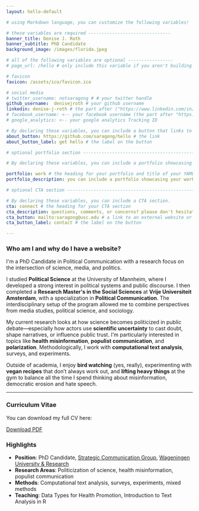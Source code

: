 ```yaml
---
layout: hello-default

# using Markdown language, you can customize the following variables!

# these variables are required -------------------------------
banner_title: Denise J. Roth
banner_subtitle: PhD Candidate 
background_image: /images/florida.jpeg

# all of the following variables are optional -----------------
# page_url: /hello # only include this variable if you aren't building the page to your primary domain 

# favicon
favicon: /assets/ico/favicon.ico

# social media
# twitter_username: notsaragong # # your twitter handle
github_username:  denisejroth # your github username
linkedin: denise-j-roth # the part after ("https://www.linkedin.com/in/...")
# facebook_username: <-- your facebook username (the part after "https://www.facebook.com/...")
# google_analytics: <-- your google analytics Tracking ID

# By declaring these variables, you can include a button that links to an external website or to media.
about_button: https://github.com/saragong/hello # the link
about_button_label: get hello # the label on the button

# optional portfolio section ------------------------------------------

# By declaring these variables, you can include a portfolio showcasing your work and organize your portfolio's items into a custom layout, all without adding any CSS. In addition, you must 1) create an HTML file in the_includes folder for each project with the text you'd like to display, and 2) create a YAML file in the _data folder describing the order in which each project should be shown and categorized. See `/includes/example.html` and `/_data/work.yml` for examples.

portfolio: work # the heading for your portfolio and title of your YAML file
portfolio_description: you can include a portfolio showcasing your work and organize your portfolio's items into a custom layout, all without adding any CSS. # a description to be desplayed below the heading and above the content

# optional CTA section --------------------------------------------------

# By declaring these variables, you can include a CTA section.
cta: connect # the heading for your CTA section
cta_description: questions, comments, or concerns? please don't hesitate to reach out. # a description to be desplayed below the heading and above the content
cta_button: mailto:saragong@usc.edu # a link to an external website or to media
cta_button_label: contact # the label on the button

---			
```

[//]: # (write a bit about yourself here)
### Who am I and why do I have a website?  
I'm a PhD Candidate in Political Communication with a research focus on the intersection of science, media, and politics.

I studied **Political Science** at the University of Mannheim, where I developed a strong interest in political systems and public discourse. I then completed a **Research Master's in the Social Sciences** at **Vrije Universiteit Amsterdam**, with a specialization in **Political Communication**. The interdisciplinary setup of the program allowed me to combine perspectives from media studies, political science, and sociology.

My current research looks at how science becomes politicized in public debate—especially how actors use **scientific uncertainty** to cast doubt, shape narratives, or influence public trust. I'm particularly interested in topics like **health misinformation**, **populist communication**, and **polarization**. Methodologically, I work with **computational text analysis**, surveys, and experiments.

Outside of academia, I enjoy **bird watching** (yes, really), experimenting with **vegan recipes** that don’t always work out, and **lifting heavy things** at the gym to balance all the time I spend thinking about misinformation, democratic erosion and hate speech.

---

### Curriculum Vitae 

You can download my full CV here:

[Download PDF](CV_DJRoth.pdf)


### Highlights

- **Position**: PhD Candidate, [Strategic Communication Group](https://www.wur.nl/en/Research-Results/Chair-groups/Social-Sciences/Strategic-Communication-Group.htm), [Wageningen University & Research](https://www.wur.nl/en.htm)
- **Research Areas**: Politicization of science, health misinformation, populist communication 
- **Methods**: Computational text analysis, surveys, experiments, mixed methods 
- **Teaching**: Data Types for Health Promotion, Introduction to Text Analysis in R
